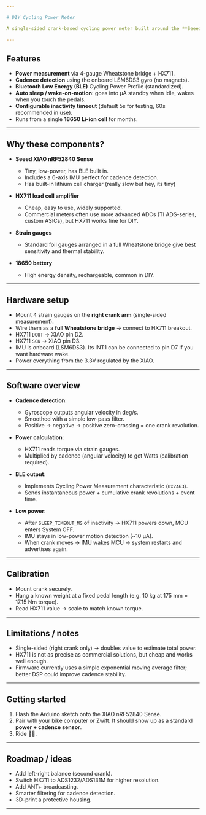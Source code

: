 ```yaml
---

# DIY Cycling Power Meter

A single-sided crank-based cycling power meter built around the **Seeed XIAO nRF52840 Sense**, a set of **strain gauges**, and the classic **HX711 load cell amplifier**. Cadence is measured using the onboard 6-axis IMU (gyro), and everything is transmitted over Bluetooth using the official **Cycling Power Profile (CPP)** so that bike computers and apps (Garmin, Wahoo, Zwift, etc.) recognize it as a real power meter.

---
```


## Features

* **Power measurement** via 4-gauge Wheatstone bridge + HX711.
* **Cadence detection** using the onboard LSM6DS3 gyro (no magnets).
* **Bluetooth Low Energy (BLE)** Cycling Power Profile (standardized).
* **Auto sleep / wake-on-motion**: goes into µA standby when idle, wakes when you touch the pedals.
* **Configurable inactivity timeout** (default 5s for testing, 60s recommended in use).
* Runs from a single **18650 Li-ion cell** for months.

---

## Why these components?

* **Seeed XIAO nRF52840 Sense**

  * Tiny, low-power, has BLE built in.
  * Includes a 6-axis IMU perfect for cadence detection.
  * Has built-in lithium cell charger (really slow but hey, its tiny)
* **HX711 load cell amplifier**

  * Cheap, easy to use, widely supported.
  * Commercial meters often use more advanced ADCs (TI ADS-series, custom ASICs), but HX711 works fine for DIY.
* **Strain gauges**

  * Standard foil gauges arranged in a full Wheatstone bridge give best sensitivity and thermal stability.
* **18650 battery**

  * High energy density, rechargeable, common in DIY.

---

## Hardware setup

* Mount 4 strain gauges on the **right crank arm** (single-sided measurement).
* Wire them as a **full Wheatstone bridge** → connect to HX711 breakout.
* HX711 `DOUT` → XIAO pin D2.
* HX711 `SCK`  → XIAO pin D3.
* IMU is onboard (LSM6DS3). Its INT1 can be connected to pin D7 if you want hardware wake.
* Power everything from the 3.3V regulated by the XIAO.

---

## Software overview

* **Cadence detection**:

  * Gyroscope outputs angular velocity in deg/s.
  * Smoothed with a simple low-pass filter.
  * Positive → negative → positive zero-crossing = one crank revolution.
* **Power calculation**:

  * HX711 reads torque via strain gauges.
  * Multiplied by cadence (angular velocity) to get Watts (calibration required).
* **BLE output**:

  * Implements Cycling Power Measurement characteristic (`0x2A63`).
  * Sends instantaneous power + cumulative crank revolutions + event time.
* **Low power**:

  * After `SLEEP_TIMEOUT_MS` of inactivity → HX711 powers down, MCU enters System OFF.
  * IMU stays in low-power motion detection (\~10 µA).
  * When crank moves → IMU wakes MCU → system restarts and advertises again.

---

## Calibration

* Mount crank securely.
* Hang a known weight at a fixed pedal length (e.g. 10 kg at 175 mm = 17.15 Nm torque).
* Read HX711 value → scale to match known torque.

---

## Limitations / notes

* Single-sided (right crank only) → doubles value to estimate total power.
* HX711 is not as precise as commercial solutions, but cheap and works well enough.
* Firmware currently uses a simple exponential moving average filter; better DSP could improve cadence stability.

---

## Getting started

1. Flash the Arduino sketch onto the XIAO nRF52840 Sense.
2. Pair with your bike computer or Zwift. It should show up as a standard **power + cadence sensor**.
3. Ride 🚴‍♂️.

---

## Roadmap / ideas

* Add left-right balance (second crank).
* Switch HX711 to ADS1232/ADS131M for higher resolution.
* Add ANT+ broadcasting.
* Smarter filtering for cadence detection.
* 3D-print a protective housing.

---
